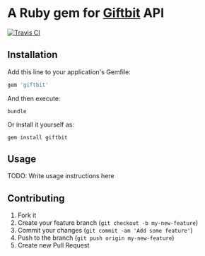 # A Ruby gem for [Giftbit](http://www.giftbit.com) API

[![Travis CI](http://img.shields.io/travis/modernmsg/giftbit/master.svg)](https://travis-ci.org/modernmsg/giftbit)

## Installation

Add this line to your application's Gemfile:

```ruby
gem 'giftbit'
```

And then execute:

```
bundle
```

Or install it yourself as:

```
gem install giftbit
```

## Usage

TODO: Write usage instructions here

## Contributing

1. Fork it
2. Create your feature branch (`git checkout -b my-new-feature`)
3. Commit your changes (`git commit -am 'Add some feature'`)
4. Push to the branch (`git push origin my-new-feature`)
5. Create new Pull Request
